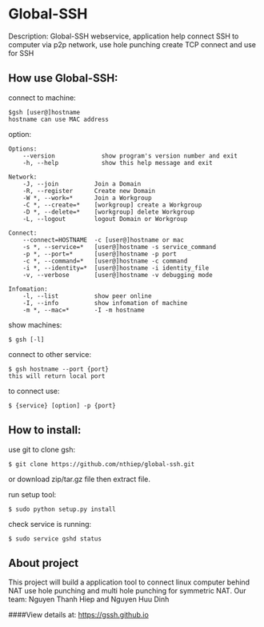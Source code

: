 Global-SSH
==========

Description: Global-SSH webservice, application help connect SSH to computer via p2p network, use hole punching create TCP connect and use for SSH

How use Global-SSH:
-------
connect to machine:
<!-- highlight:-d language:console -->
	$gsh [user@]hostname
	hostname can use MAC address
option:
<!-- highlight:-d language:console -->
	Options:
		--version             show program's version number and exit
		-h, --help            show this help message and exit

	Network:
		-J, --join          Join a Domain
		-R, --register      Create new Domain
		-W *, --work=*      Join a Workgroup
		-C *, --create=*    [workgroup] create a Workgroup
		-D *, --delete=*    [workgroup] delete Workgroup
		-L, --logout        logout Domain or Workgroup

	Connect:
		--connect=HOSTNAME  -c [user@]hostname or mac
		-s *, --service=*   [user@]hostname -s service_command
		-p *, --port=*      [user@]hostname -p port
		-c *, --command=*   [user@]hostname -c command
		-i *, --identity=*  [user@]hostname -i identity_file
		-v, --verbose       [user@]hostname -v debugging mode

	Infomation:
		-l, --list          show peer online
		-I, --info          show infomation of machine
		-m *, --mac=*       -I -m hostname

show machines:
<!-- highlight:-d language:console -->
	$ gsh [-l]

connect to other service:
<!-- highlight:-d language:console -->
	$ gsh hostname --port {port}
	this will return local port
to connect use:
<!-- highlight:-d language:console -->
	$ {service} [option] -p {port}


How to install:
-------
use git to clone gsh:
<!-- highlight:-d language:console -->
	$ git clone https://github.com/nthiep/global-ssh.git
or download zip/tar.gz file then extract file.

run setup tool:
<!-- highlight:-d language:console -->
	$ sudo python setup.py install

check service is running:
<!-- highlight:-d language:console -->
	$ sudo service gshd status

About project
-------
This project will build a application tool to connect linux computer behind NAT use hole punching and multi hole punching for symmetric NAT.
Our team: Nguyen Thanh Hiep and Nguyen Huu Dinh

####View details at: https://gssh.github.io